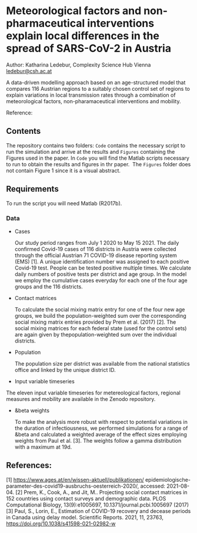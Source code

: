 # Meteorological factors and non-pharmaceutical interventions explain local differences in the spread of SARS-CoV-2 in Austria

Author: Katharina Ledebur, Complexity Science Hub Vienna [ledebur@csh.ac.at](ledebur@csh.ac.at)


A data-driven modelling approach based on an age-structured model that compares 116 Austrian regions to a suitably chosen control set of regions to explain variations in local transmission rates through a combination of meteorological factors, non-pharamaceutical interventions and mobility. 

Reference: 

## Contents
The repository contains two folders: ```Code``` contains the necessary script to run the simulation and arrive at the results and ```Figures``` containing the Figures used in the paper.
In ```Code``` you will find the Matlab scripts necessary to run to obtain the results and figures in thr paper. 
​
The ```Figures``` folder does not contain Figure 1 since it is a visual abstract.
​
## Requirements
To run the script you will need Matlab (R2017b).

### Data
- Cases

  Our study period ranges from July 1 2020 to May 15 2021. The daily confirmed Covid-19 cases of 116 districts in Austria were collected through the official Austrian 71 COVID-19 disease reporting system (EMS) [1]. A unique identification number was assigned to each positive Covid-19 test. People can be tested positive multiple times. We calculate daily numbers of positive tests per district and age group. In the model we employ the cumulative cases everyday for each one of the four age groups and the 116 districts. 
- Contact matrices

  To calculate the social mixing matrix entry for one of the four new age groups, we build the population-weighted sum over the corresponding social mixing matrix entries provided by Prem et al. (2017) [2]. The social mixing matrices for each federal state (used for the control sets) are again given by thepopulation-weighted sum over the individual districts.  
- Population

  The population size per district was available from the national statistics office and linked by the unique district ID.
- Input variable timeseries

 The eleven input variable timeseries for metereological factors, regional measures and mobility are available in the Zenodo repository.
- &beta weights

  To make the analysis more robust with respect to potential variations in the duration of infectiousness, we performed simulations for a range of &beta and calculated a weighted average of the effect sizes employing weights from Paul et al. [3]. The weights follow a gamma distribution with a maximum at 19d.

## References:
[1] https://www.ages.at/en/wissen-aktuell/publikationen/ epidemiologische-parameter-des-covid19-ausbruchs-oesterreich-2020/, accessed: 2021-08-04.
[2] Prem, K., Cook, A., and Jit, M.. Projecting social contact matrices in 152 countries using contact surveys and demographic data. PLOS Computational Biology, 13(9):e1005697, 10.1371/journal.pcbi.1005697 (2017)
[3] Paul, S., Lorin, E., Estimation of COVID-19 recovery and decease periods in Canada using delay model. Scientific Reports. 2021, 11, 23763, https://doi.org/10.1038/s41598-021-02982-w
